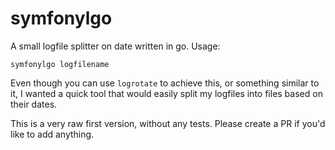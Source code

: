 symfonylgo
============================

A small logfile splitter on date written in go. Usage:

`symfonylgo logfilename`

Even though you can use `logrotate` to achieve this, or something similar to it, I wanted a quick tool that would easily split my logfiles into files based on their dates.

This is a very raw first version, without any tests. Please create a PR if you'd like to add anything.
